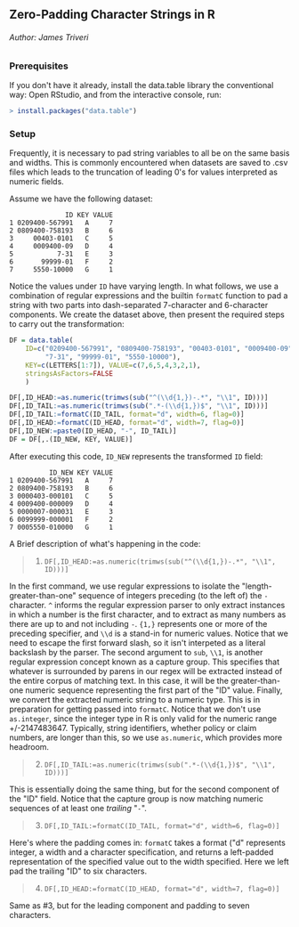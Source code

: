 
## Zero-Padding Character Strings in R
###### Author: James Triveri

### Prerequisites


If you don't have it already, install the data.table library the conventional way: Open RStudio, and from the interactive console, run:

```R
> install.packages("data.table")
```


### Setup

Frequently, it is necessary to pad string variables to all be on the same basis and widths. This is commonly encountered when datasets are saved to .csv files which leads to the truncation of leading 0's for values interpreted as numeric fields. 

Assume we have the following dataset:

```
              ID KEY VALUE
1 0209400-567991   A     7
2 0809400-758193   B     6
3     00403-0101   C     5
4     0009400-09   D     4
5           7-31   E     3
6       99999-01   F     2
7     5550-10000   G     1
```

Notice the values under `ID` have varying length. In what follows, we use a combination of regular expressions and the builtin `formatC` function to pad a string with two parts into dash-separated 7-character and 6-character components.
We create the dataset above, then present the required steps to carry out the transformation:

```R
DF = data.table(
    ID=c("0209400-567991", "0809400-758193", "00403-0101", "0009400-09", 
         "7-31", "99999-01", "5550-10000"),
    KEY=c(LETTERS[1:7]), VALUE=c(7,6,5,4,3,2,1),
    stringsAsFactors=FALSE
    )

DF[,ID_HEAD:=as.numeric(trimws(sub("^(\\d{1,})-.*", "\\1", ID)))]
DF[,ID_TAIL:=as.numeric(trimws(sub(".*-(\\d{1,})$", "\\1", ID)))]
DF[,ID_TAIL:=formatC(ID_TAIL, format="d", width=6, flag=0)]
DF[,ID_HEAD:=formatC(ID_HEAD, format="d", width=7, flag=0)]
DF[,ID_NEW:=paste0(ID_HEAD, "-", ID_TAIL)]
DF = DF[,.(ID_NEW, KEY, VALUE)]
```

After executing this code, `ID_NEW` represents the transformed `ID` field:

```
          ID_NEW KEY VALUE
1 0209400-567991   A     7
2 0809400-758193   B     6
3 0000403-000101   C     5
4 0009400-000009   D     4
5 0000007-000031   E     3
6 0099999-000001   F     2
7 0005550-010000   G     1
```

A Brief description of what's happening in the code:

>  1. `DF[,ID_HEAD:=as.numeric(trimws(sub("^(\\d{1,})-.*", "\\1", ID)))]`

In the first command, we use regular expressions to isolate the "length-greater-than-one" sequence of integers preceding (to the left of) the `-` character. `^` informs the regular expression parser to only extract instances in which a number is the first character, and to extract as many numbers as there are up to and not including `-`. `{1,}` represents one or more of the preceding specifier, and `\\d` is a stand-in for numeric values. Notice that we need to escape the first forward slash, so it isn't interpeted as a literal backslash by the parser. 
The second argument to `sub`, `\\1`, is another regular expression concept known as a capture group. This specifies that whatever is surrounded by parens in our regex will be extracted instead of the entire corpus of matching text. In this case, it will be the greater-than-one numeric sequence representing the first part of the "ID" value. Finally, we convert the extracted numeric string to a numeric type. This is in preparation for getting passed into `formatC`. Notice that we don't use `as.integer`, since the integer type in R is only valid for the numeric range +/-2147483647. Typically, string identifiers, whether policy or claim numbers, are longer than this, so we use `as.numeric`, which provides more headroom. 

> 2. `DF[,ID_TAIL:=as.numeric(trimws(sub(".*-(\\d{1,})$", "\\1", ID)))]`

This is essentially doing the same thing, but for the second component of the "ID" field. Notice that the capture group is now matching numeric sequences of at least one *trailing* "`-`". 


> 3. `DF[,ID_TAIL:=formatC(ID_TAIL, format="d", width=6, flag=0)]`

Here's where the padding comes in: `formatC` takes a format ("d" represents integer, a width and a character specification, and returns a left-padded representation of the specified value out to the width specified. Here we left
pad the trailing "ID" to six characters. 

> 4. `DF[,ID_HEAD:=formatC(ID_HEAD, format="d", width=7, flag=0)]`

Same as #3, but for the leading component and padding to seven characters. 

